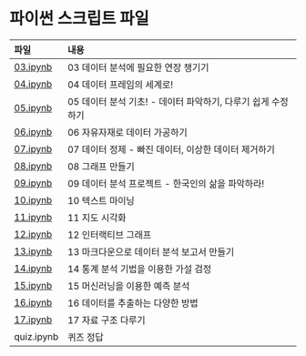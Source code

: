 # 파이썬 스크립트 파일

파일           | 내용
:------------- |:-------------
[03.ipynb](https://github.com/youngwoos/Doit_Python/blob/main/Script/03.ipynb) | 03 데이터 분석에 필요한 연장 챙기기
[04.ipynb](https://github.com/youngwoos/Doit_Python/blob/main/Script/04.ipynb) | 04 데이터 프레임의 세계로!
[05.ipynb](https://github.com/youngwoos/Doit_Python/blob/main/Script/05.ipynb) | 05 데이터 분석 기초! - 데이터 파악하기, 다루기 쉽게 수정하기
[06.ipynb](https://github.com/youngwoos/Doit_Python/blob/main/Script/06.ipynb) | 06 자유자재로 데이터 가공하기
[07.ipynb](https://github.com/youngwoos/Doit_Python/blob/main/Script/07.ipynb) | 07 데이터 정제 - 빠진 데이터, 이상한 데이터 제거하기
[08.ipynb](https://github.com/youngwoos/Doit_Python/blob/main/Script/08.ipynb) | 08 그래프 만들기
[09.ipynb](https://github.com/youngwoos/Doit_Python/blob/main/Script/09.ipynb) | 09 데이터 분석 프로젝트 - 한국인의 삶을 파악하라!
[10.ipynb](https://github.com/youngwoos/Doit_Python/blob/main/Script/10.ipynb) | 10 텍스트 마이닝
[11.ipynb](https://github.com/youngwoos/Doit_Python/blob/main/Script/11.ipynb) | 11 지도 시각화
[12.ipynb](https://github.com/youngwoos/Doit_Python/blob/main/Script/12.ipynb) | 12 인터랙티브 그래프
[13.ipynb](https://github.com/youngwoos/Doit_Python/blob/main/Script/13.ipynb) | 13 마크다운으로 데이터 분석 보고서 만들기
[14.ipynb](https://github.com/youngwoos/Doit_Python/blob/main/Script/14.ipynb) | 14 통계 분석 기법을 이용한 가설 검정
[15.ipynb](https://github.com/youngwoos/Doit_Python/blob/main/Script/15.ipynb) | 15 머신러닝을 이용한 예측 분석
[16.ipynb](https://github.com/youngwoos/Doit_Python/blob/main/Script/16.ipynb) | 16 데이터를 추출하는 다양한 방법
[17.ipynb](https://github.com/youngwoos/Doit_Python/blob/main/Script/17.ipynb) | 17 자료 구조 다루기
quiz.ipynb | 퀴즈 정답
